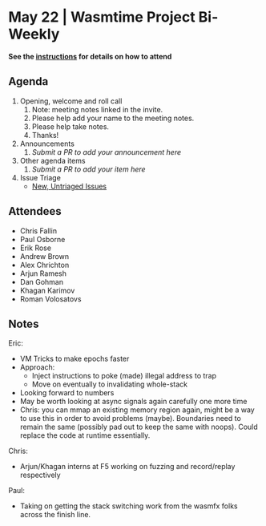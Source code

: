 # May 22 | Wasmtime Project Bi-Weekly

**See the [instructions](../README.md) for details on how to attend**

## Agenda

1. Opening, welcome and roll call
   1. Note: meeting notes linked in the invite.
   1. Please help add your name to the meeting notes.
   1. Please help take notes.
   1. Thanks!
1. Announcements
   1. _Submit a PR to add your announcement here_
1. Other agenda items
   1. _Submit a PR to add your item here_
1. Issue Triage
   * [New, Untriaged Issues](https://github.com/bytecodealliance/wasmtime/issues?q=is%3Aopen+comments%3A%3C2+created%3A%3E%3D2024-12-19)

## Attendees

* Chris Fallin
* Paul Osborne
* Erik Rose
* Andrew Brown
* Alex Chrichton
* Arjun Ramesh
* Dan Gohman
* Khagan Karimov
* Roman Volosatovs

## Notes

Eric:
* VM Tricks to make epochs faster
* Approach:
	* Inject instructions to poke (made) illegal address to trap
	* Move on eventually to invalidating whole-stack
* Looking forward to numbers
* May be worth looking at async signals again carefully one more time
* Chris: you can mmap an existing memory region again, might be a way to use this in order to avoid problems (maybe).  Boundaries need to remain the same (possibly pad out to keep the same with noops).  Could replace the code at runtime essentially.

Chris:
* Arjun/Khagan interns at F5 working on fuzzing and record/replay respectively

Paul:
* Taking on getting the stack switching work from the wasmfx folks across the finish line.

